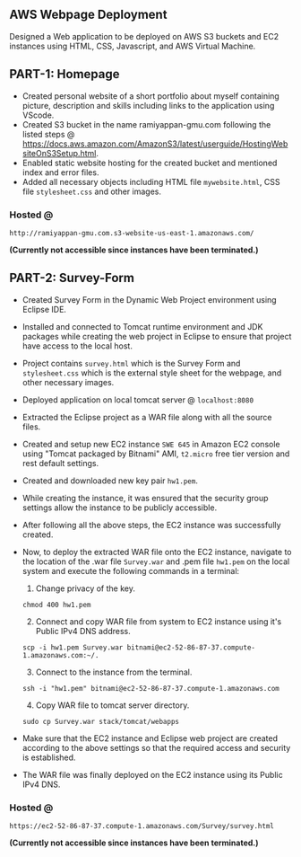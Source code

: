 AWS Webpage Deployment
-----------------------
Designed a Web application to be deployed on AWS S3 buckets and EC2 instances using HTML, CSS, Javascript, and AWS Virtual Machine.


PART-1: Homepage
----------------

- Created personal website of a short portfolio about myself containing picture, description and skills including links to the application using VScode.
- Created S3 bucket in the name ramiyappan-gmu.com following the listed steps @ https://docs.aws.amazon.com/AmazonS3/latest/userguide/HostingWebsiteOnS3Setup.html.
- Enabled static website hosting for the created bucket and mentioned index and error files.
- Added all necessary objects including HTML file `mywebsite.html`, CSS file `stylesheet.css` and other images.

### Hosted @
  ```
  http://ramiyappan-gmu.com.s3-website-us-east-1.amazonaws.com/
  ```
<b>(Currently not accessible since instances have been terminated.)</b>

PART-2:	Survey-Form
-------------------

- Created Survey Form in the Dynamic Web Project environment using Eclipse IDE.
- Installed and connected to Tomcat runtime environment and JDK packages while creating the web project in Eclipse to ensure that project have access to the local host.
- Project contains `survey.html` which is the Survey Form and `stylesheet.css` which is the external style sheet for the webpage, and other necessary images.
- Deployed application on local tomcat server @ `localhost:8080`
- Extracted the Eclipse project as a WAR file along with all the source files.
- Created and setup new EC2 instance `SWE 645` in Amazon EC2 console using "Tomcat packaged by Bitnami" AMI, `t2.micro` free tier version and rest default settings.
- Created and downloaded new key pair `hw1.pem`.
- While creating the instance, it was ensured that the security group settings allow the instance to be publicly accessible.
- After following all the above steps, the EC2 instance was successfully created.

- Now, to deploy the extracted WAR file onto the EC2 instance, navigate to the location of the .war file `Survey.war` 
and .pem file `hw1.pem` on the local system and execute the following commands in a terminal:

	1. Change privacy of the key. 
	```
 	chmod 400 hw1.pem
 	```
	2. Connect and copy WAR file from system to EC2 instance using it's Public IPv4 DNS address.
	```
 	scp -i hw1.pem Survey.war bitnami@ec2-52-86-87-37.compute-1.amazonaws.com:~/.
 	```
	3. Connect to the instance from the terminal.
	```
 	ssh -i "hw1.pem" bitnami@ec2-52-86-87-37.compute-1.amazonaws.com
 	```
	4. Copy WAR file to tomcat server directory.
	```
	sudo cp Survey.war stack/tomcat/webapps
 	```

- Make sure that the EC2 instance and Eclipse web project are created according to the above settings so that the required access and security is established.
- The WAR file was finally deployed on the EC2 instance using its Public IPv4 DNS.

### Hosted @
```
https://ec2-52-86-87-37.compute-1.amazonaws.com/Survey/survey.html
```
<b>(Currently not accessible since instances have been terminated.)</b>
